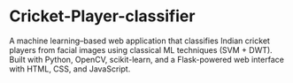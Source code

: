# Cricket-Player-classifier
A machine learning–based web application that classifies Indian cricket players from facial images using classical ML techniques (SVM + DWT). Built with Python, OpenCV, scikit-learn, and a Flask-powered web interface with HTML, CSS, and JavaScript.
